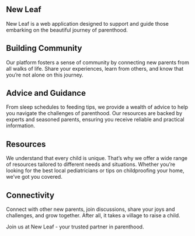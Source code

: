 ## New Leaf
New Leaf is a web application designed to support and guide those embarking on the beautiful journey of parenthood.

## Building Community
Our platform fosters a sense of community by connecting new parents from all walks of life. Share your experiences, learn from others, and know that you’re not alone on this journey.

## Advice and Guidance
From sleep schedules to feeding tips, we provide a wealth of advice to help you navigate the challenges of parenthood. Our resources are backed by experts and seasoned parents, ensuring you receive reliable and practical information.

## Resources
We understand that every child is unique. That’s why we offer a wide range of resources tailored to different needs and situations. Whether you’re looking for the best local pediatricians or tips on childproofing your home, we’ve got you covered.

## Connectivity
Connect with other new parents, join discussions, share your joys and challenges, and grow together. After all, it takes a village to raise a child.

Join us at New Leaf - your trusted partner in parenthood.

